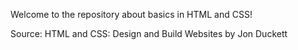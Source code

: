 Welcome to the repository about basics in HTML and CSS!

Source: HTML and CSS: Design and Build Websites by Jon Duckett
